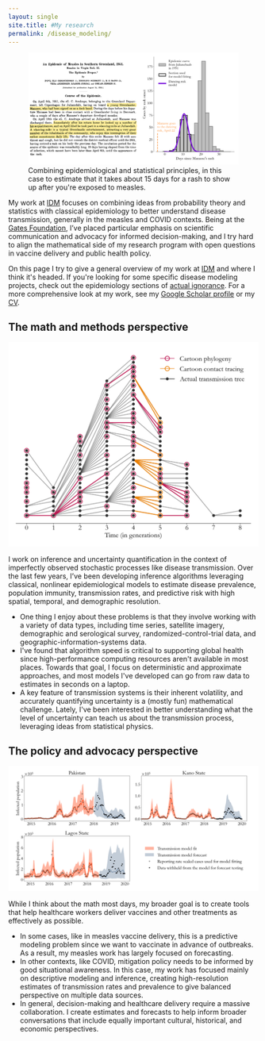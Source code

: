 ```yaml
---
layout: single
site.title: #My research
permalink: /disease_modeling/
---
```

<!-- Alternative to the header image above --> 
<figure>
<center> <img src="../assets/images/measles_time_to_rash.png" width="1200px" /> </center>
<figcaption>Combining epidemiological and statistical principles, in this case to estimate that it takes about 15 days for a rash to show up after you're exposed to measles.</figcaption>
</figure>

My work at [IDM](http://idmod.org) focuses on combining ideas from probability theory and statistics with classical epidemiology to better understand disease transmission, generally in the measles and COVID contexts. Being at the [Gates Foundation](https://www.gatesfoundation.org/), I’ve placed particular emphasis on scientific communication and advocacy for informed decision-making, and I try hard to align the mathematical side of my research program with open questions in vaccine delivery and public health policy.

On this page I try to give a general overview of my work at [IDM](http://idmod.org) and where I think it's headed. If you're looking for some specific disease modeling projects, check out the epidemiology sections of [actual ignorance](https://nthakkar.github.io/actual_ignorance/). For a more comprehensive look at my work, see my [Google Scholar profile](https://scholar.google.com/citations?user=4XfFTrEAAAAJ&hl=en&oi=ao) or my [CV](../assets/docs/CV.pdf). 

The math and methods perspective
--------------------------------------------
<center> <img src="../assets/images/cartoon_tree.png" width="600px" /> </center>

I work on inference and uncertainty quantification in the context of imperfectly observed stochastic processes like disease transmission. Over the last few years, I’ve been developing inference algorithms leveraging classical, nonlinear epidemiological models to estimate disease prevalence, population immunity, transmission rates, and predictive risk with high spatial, temporal, and demographic resolution. 
<ul>
  <li>One thing I enjoy about these problems is that they involve working with a variety of data types, including time series, satellite imagery, demographic and serological survey, randomized-control-trial data, and geographic-information-systems data.</li>
  <li>I've found that algorithm speed is critical to supporting global health since high-performance computing resources aren't available in most places. Towards that goal, I focus on deterministic and approximate approaches, and most models I've developed can go from raw data to estimates in seconds on a laptop.</li>
  <li>A key feature of transmission systems is their inherent volatility, and accurately quantifying uncertainty is a (mostly fun) mathematical challenge. Lately, I've been interested in better understanding what the level of uncertainty can teach us about the transmission process, leveraging ideas from statistical physics.</li>
</ul>

The policy and advocacy perspective
--------------------------------------------
<center> <img src="../assets/images/prediction_test.png" width="800px" /> </center>

While I think about the math most days, my broader goal is to create tools that help healthcare workers deliver vaccines and other treatments as effectively as possible. 
<ul>
  <li>In some cases, like in measles vaccine delivery, this is a predictive modeling problem since we want to vaccinate in advance of outbreaks. As a result, my measles work has largely focused on forecasting.</li>
  <li>In other contexts, like COVID, mitigation policy needs to be informed by good situational awareness. In this case, my work has focused mainly on descriptive modeling and inference, creating high-resolution estimates of transmission rates and prevalence to give balanced perspective on multiple data sources.</li>
  <li>In general, decision-making and healthcare delivery require a massive collaboration. I create estimates and forecasts to help inform broader conversations that include equally important cultural, historical, and economic perspectives.</li>
</ul>
